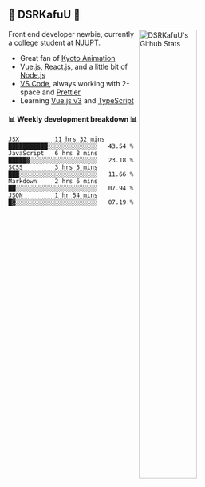 ## 🍥 DSRKafuU 🍥

<img align="right" alt="DSRKafuU's Github Stats" width="48%" src="https://github-readme-stats.vercel.app/api?username=dsrkafuu&count_private=true&show_icons=true&title_color=7793cc&icon_color=7793cc&text_color=595858&bg_color=ffffff" />

Front end developer newbie, currently a college student at [NJUPT](https://www.njupt.edu.cn).

- Great fan of [Kyoto Animation](https://www.kyotoanimation.co.jp)
- [Vue.js](https://vuejs.org), [React.js](https://reactjs.org), and a little bit of [Node.js](https://nodejs.org)
- [VS Code](https://code.visualstudio.com), always working with 2-space and [Prettier](https://prettier.io)
- Learning [Vue.js v3](https://v3.vuejs.org) and [TypeScript](https://www.typescriptlang.org)

#### :bar_chart: Weekly development breakdown :bar_chart:

<!--START_SECTION:waka-->
```text
JSX          11 hrs 32 mins  ███████████░░░░░░░░░░░░░░   43.54 % 
JavaScript   6 hrs 8 mins    █████▓░░░░░░░░░░░░░░░░░░░   23.18 % 
SCSS         3 hrs 5 mins    ███░░░░░░░░░░░░░░░░░░░░░░   11.66 % 
Markdown     2 hrs 6 mins    ██░░░░░░░░░░░░░░░░░░░░░░░   07.94 % 
JSON         1 hr 54 mins    █▓░░░░░░░░░░░░░░░░░░░░░░░   07.19 % 
```
<!--END_SECTION:waka-->
